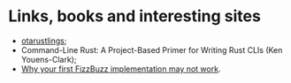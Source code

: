 # Links, books and interesting sites

+ [otarustlings](https://crates.io/crates/otarustlings/0.4.4);
+ Command-Line Rust: A Project-Based Primer for Writing Rust CLIs (Ken Youens-Clark);
+ [Why your first FizzBuzz implementation may not work](https://chrismorgan.info/blog/rust-fizzbuzz/).
